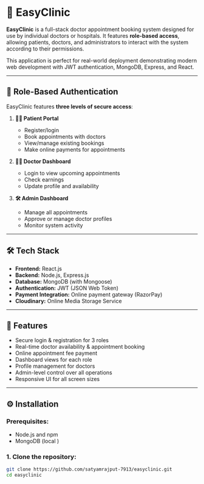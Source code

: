# 🏥 EasyClinic

**EasyClinic** is a full-stack doctor appointment booking system designed for use by individual doctors or hospitals. It features **role-based access**, allowing patients, doctors, and administrators to interact with the system according to their permissions.

This application is perfect for real-world deployment demonstrating modern web development with JWT authentication, MongoDB, Express, and React.

---

## 🔐 Role-Based Authentication

EasyClinic features **three levels of secure access**:

1. **🧑‍⚕️ Patient Portal**
   - Register/login
   - Book appointments with doctors
   - View/manage existing bookings
   - Make online payments for appointments

2. **👨‍⚕️ Doctor Dashboard**
   - Login to view upcoming appointments
   - Check earnings
   - Update profile and availability

3. **🛠️ Admin Dashboard**
   - Manage all appointments
   - Approve or manage doctor profiles
   - Monitor system activity

---

## 🛠 Tech Stack

- **Frontend:** React.js
- **Backend:** Node.js, Express.js
- **Database:** MongoDB (with Mongoose)
- **Authentication:** JWT (JSON Web Token)
- **Payment Integration:** Online payment gateway (RazorPay)
- **Cloudinary:** Online Media Storage Service
---

## 🚀 Features

- Secure login & registration for 3 roles
- Real-time doctor availability & appointment booking
- Online appointment fee payment
- Dashboard views for each role
- Profile management for doctors
- Admin-level control over all operations
- Responsive UI for all screen sizes

---

## ⚙️ Installation

### Prerequisites:
- Node.js and npm
- MongoDB (local )
  

### 1. Clone the repository:
```bash
git clone https://github.com/satyamrajput-7913/easyclinic.git
cd easyclinic
